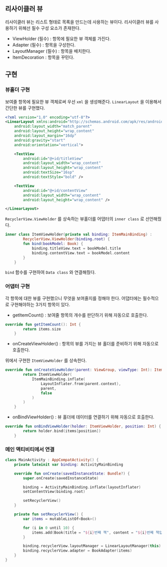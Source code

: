 ## 리사이클러 뷰

리사이클러 뷰는 리스트 형태로 목록을 만드는데 사용하는 뷰이다. 리사이클러 뷰를 사용하기 위해선 필수 구성 요소가 존재한다.

- ViewHolder (필수) : 항목에 필요한 뷰 객체를 가진다.
- Adapter (필수) : 항목을 구성한다.
- LayoutManager (필수) : 항목을 배치한다.
- ItemDecoration : 항목을 꾸민다.

## 구현

### 뷰홀더 구현

보여줄 항목에 필요한 뷰 객체로써 우선 `xml` 을 생성해준다. `LinearLayout` 을 이용해서 간단한 뷰를 구현했다.

```xml
<?xml version="1.0" encoding="utf-8"?>
<LinearLayout xmlns:android="http://schemas.android.com/apk/res/android"
    android:layout_width="match_parent"
    android:layout_height="wrap_content"
    android:layout_margin="16dp"
    android:gravity="start"
    android:orientation="vertical">

    <TextView
        android:id="@+id/titleView"
        android:layout_width="wrap_content"
        android:layout_height="wrap_content"
        android:textSize="16sp"
        android:textStyle="bold" />

    <TextView
        android:id="@+id/contentView"
        android:layout_width="wrap_content"
        android:layout_height="wrap_content" />

</LinearLayout>
```

`RecyclerView.ViewHolder` 를 상속하는 뷰홀더를 어댑터의 `inner class` 로 선언해줬다. 

```kotlin
inner class ItemViewHolder(private val binding: ItemMainBinding) :
        RecyclerView.ViewHolder(binding.root) {
        fun bind(bookModel: Book) {
            binding.titleView.text = bookModel.title
            binding.contentView.text = bookModel.content
        }
    }
```

`bind` 함수를 구현하여 `Data class` 와 연결해줬다.

### 어댑터 구현

각 항목에 대한 뷰를 구현했으니 무엇을 보여줄지를 정해야 한다. 어댑터에는 필수적으로 구현해야하는 3가지 항목이 있다.

- getItemCount() : 보여줄 항목의 개수를 판단하기 위해 자동으로 호출한다.

```kotlin
override fun getItemCount(): Int {
        return items.size
    }
```

- onCreateViewHolder() : 항목의 뷰를 가지는 뷰 홀더를 준비하기 위해 자동으로 호출한다.

위에서 구현한 `ItemViewHolder` 를 상속한다. 

```kotlin
override fun onCreateViewHolder(parent: ViewGroup, viewType: Int): ItemViewHolder {
        return ItemViewHolder(
            ItemMainBinding.inflate(
                LayoutInflater.from(parent.context),
                parent,
                false
            )
        )
    }
```

- onBindViewHolder() : 뷰 홀더에 데이터를 연결하기 위해 자동으로 호출한다.

```kotlin
override fun onBindViewHolder(holder: ItemViewHolder, position: Int) {
        return holder.bind(items[position])
    }
```

### 메인 액티비티에서 연결

```kotlin
class MainActivity : AppCompatActivity() {
    private lateinit var binding: ActivityMainBinding

    override fun onCreate(savedInstanceState: Bundle?) {
        super.onCreate(savedInstanceState)

        binding = ActivityMainBinding.inflate(layoutInflater)
        setContentView(binding.root)

        setRecyclerView()
    }

    private fun setRecyclerView() {
        var items = mutableListOf<Book>()

        for (i in 0 until 10) {
            items.add(Book(title = "${i}번째 책", content = "${i}번째 책입니다."))
        }

        binding.recyclerView.layoutManager = LinearLayoutManager(this)
        binding.recyclerView.adapter = BookAdapter(items)
    }
}
```

